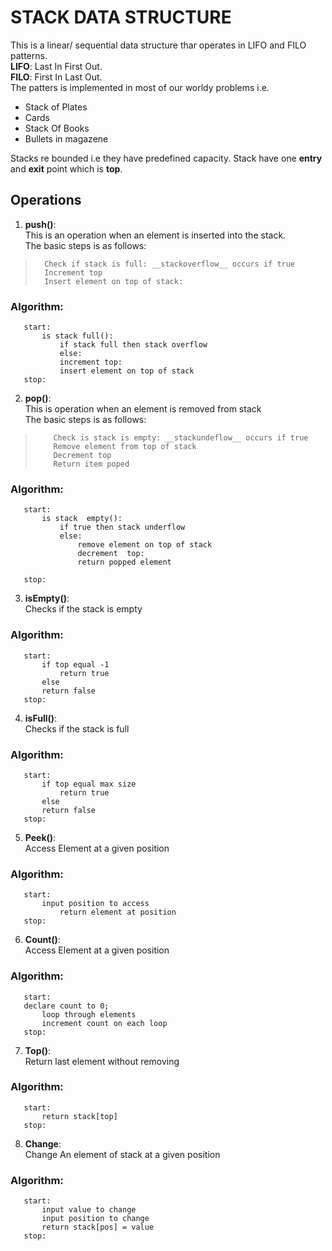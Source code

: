 # STACK DATA STRUCTURE

This is a linear/ sequential data structure thar operates in LIFO and FILO patterns. <br>
__LIFO__: Last In First Out. <br>
__FILO__: First In Last Out. <br>
The patters is implemented in most of our worldy problems i.e. <br>

- Stack of Plates
- Cards
- Stack Of Books
- Bullets in magazene

Stacks re bounded i.e they have predefined capacity.
 Stack have one __entry__ and __exit__ point which is __top__.

## Operations

 1. __push()__: <br>
 This is an operation when an element is inserted into the stack. <br>
 The basic steps is as follows:

 >       Check if stack is full: __stackoverflow__ occurs if true
 >       Increment top
 >       Insert element on top of stack:

### __Algorithm__: <br>

 ```
    start:
        is stack full():
            if stack full then stack overflow
            else:
            increment top:
            insert element on top of stack
    stop:
```

2.  __pop()__: <br>
This is operation when an element is removed from stack <br>
The basic steps is as follows:

>         Check is stack is empty: __stackundeflow__ occurs if true
>         Remove element from top of stack
>         Decrement top
>         Return item poped

### __Algorithm__: <br>

 ```
    start:
        is stack  empty():
            if true then stack underflow
            else:
                remove element on top of stack
                decrement  top:
                return popped element

    stop:
```
3. __isEmpty()__: <br>
Checks if the stack is empty

### __Algorithm__: <br>

 ```
    start:
        if top equal -1
            return true
        else
        return false   
    stop:
```
4. __isFull()__: <br>
Checks if the stack is full

### __Algorithm__: <br>

 ```
    start:
        if top equal max size
            return true
        else
        return false   
    stop:
```

5. __Peek()__: <br>
Access Element at a given position

### __Algorithm__: <br>

 ```
    start:
        input position to access
            return element at position
    stop:
```
6. __Count()__: <br>
Access Element at a given position

### __Algorithm__: <br>

 ```
    start:
    declare count to 0;
        loop through elements
        increment count on each loop
    stop:
```
7. __Top()__: <br>
Return last element without removing

### __Algorithm__: <br>

 ```
    start:
        return stack[top]
    stop:
```
8. __Change__: <br>
Change An element of stack at a given position

### __Algorithm__: <br>

 ```
    start:
        input value to change
        input position to change
        return stack[pos] = value
    stop:
```

